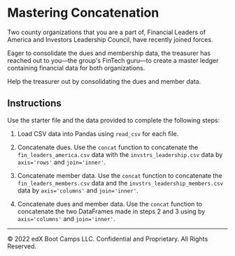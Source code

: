 # Mastering Concatenation

Two county organizations that you are a part of, Financial Leaders of America and Investors Leadership Council, have recently joined forces.

Eager to consolidate the dues and membership data, the treasurer has reached out to you––the group's FinTech guru––to create a master ledger containing financial data for both organizations.

Help the treasurer out by consolidating the dues and member data.

## Instructions

Use the starter file and the data provided to complete the following steps:

1. Load CSV data into Pandas using `read_csv` for each file.

2. Concatenate dues. Use the `concat` function to concatenate the `fin_leaders_america.csv` data with the `invstrs_leadership.csv` data by `axis='rows'` and `join='inner'`.

3. Concatenate member data. Use the `concat` function to concatenate the `fin_leaders_members.csv` data and the `invstrs_leadership_members.csv` data by `axis='columns'` and `join='inner'`.

4. Concatenate dues and member data. Use the `concat` function to concatenate the two DataFrames made in steps 2 and 3 using by `axis='columns'` and `join='inner'`.

---

© 2022 edX Boot Camps LLC. Confidential and Proprietary. All Rights Reserved.
